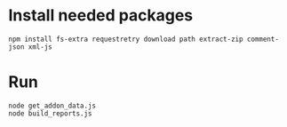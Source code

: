 Install needed packages
=======================

```
npm install fs-extra requestretry download path extract-zip comment-json xml-js
```

Run
===

```
node get_addon_data.js
node build_reports.js
```
